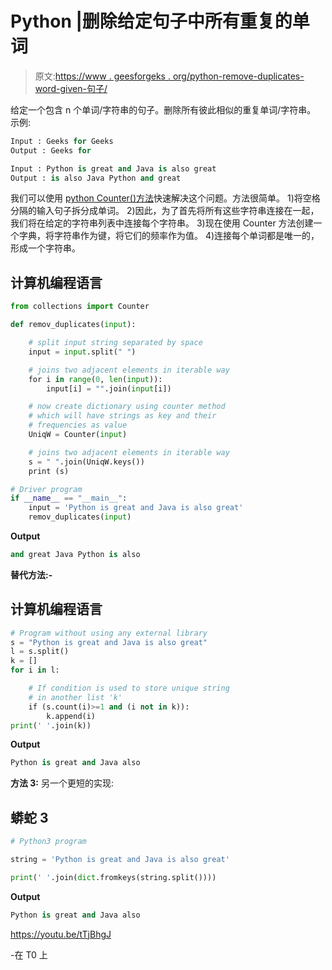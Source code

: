 # Python |删除给定句子中所有重复的单词

> 原文:[https://www . geesforgeks . org/python-remove-duplicates-word-given-句子/](https://www.geeksforgeeks.org/python-remove-duplicates-words-given-sentence/)

给定一个包含 n 个单词/字符串的句子。删除所有彼此相似的重复单词/字符串。
示例:

```py
Input : Geeks for Geeks
Output : Geeks for

Input : Python is great and Java is also great
Output : is also Java Python and great
```

我们可以使用 [python Counter()方法](https://www.geeksforgeeks.org/counters-in-python-set-1/)快速解决这个问题。方法很简单。
1)将空格分隔的输入句子拆分成单词。
2)因此，为了首先将所有这些字符串连接在一起，我们将在给定的字符串列表中连接每个字符串。
3)现在使用 Counter 方法创建一个字典，将字符串作为键，将它们的频率作为值。
4)连接每个单词都是唯一的，形成一个字符串。

## 计算机编程语言

```py
from collections import Counter

def remov_duplicates(input):

    # split input string separated by space
    input = input.split(" ")

    # joins two adjacent elements in iterable way
    for i in range(0, len(input)):
        input[i] = "".join(input[i])

    # now create dictionary using counter method
    # which will have strings as key and their
    # frequencies as value
    UniqW = Counter(input)

    # joins two adjacent elements in iterable way
    s = " ".join(UniqW.keys())
    print (s)

# Driver program
if __name__ == "__main__":
    input = 'Python is great and Java is also great'
    remov_duplicates(input)
```

**Output**

```py
and great Java Python is also

```

**替代方法:-**

## 计算机编程语言

```py
# Program without using any external library
s = "Python is great and Java is also great"
l = s.split()
k = []
for i in l:

    # If condition is used to store unique string
    # in another list 'k'
    if (s.count(i)>=1 and (i not in k)):
        k.append(i)
print(' '.join(k))
```

**Output**

```py
Python is great and Java also

```

**方法 3:** 另一个更短的实现:

## 蟒蛇 3

```py
# Python3 program

string = 'Python is great and Java is also great'

print(' '.join(dict.fromkeys(string.split())))
```

**Output**

```py
Python is great and Java also

```

https://youtu.be/tTjBhgJ

-在 T0 上